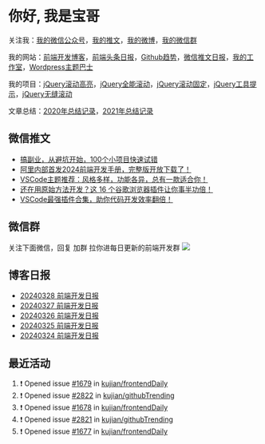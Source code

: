 
# 你好, 我是宝哥

关注我：[我的微信公众号](https://open.weixin.qq.com/qr/code?username=caibaojian_com)，[我的推文](https://weixin.qdkfweb.cn/)，[我的微博](https://weibo.com/kujian)，[我的微信群](https://qdkfweb.cn/go/weixinqun)

我的网站：[前端开发博客](https://qdkfweb.cn/)，[前端头条日报](https://toutiao.qdkfweb.cn/)，[Github趋势](https://github.qdkfweb.cn/)，[微信推文日报](https://weixin.qdkfweb.cn/)，[我的工作室](https://diy.qdkfweb.cn/)，[Wordpress主题巴士](https://wp.qdkfweb.cn/)

我的项目：[jQuery滚动高亮](https://github.com/kujian/scrollHighlight)，[jQuery全能滚动](https://github.com/kujian/power-slider)，[jQuery滚动固定](https://github.com/kujian/scrollfix)，[jQuery工具提示](https://github.com/kujian/tooltip)，[jQuery无缝滚动](http://github.com/kujian/scrollForever)

文章总结：[2020年总结记录](https://mp.weixin.qq.com/s/u0YW8BFWYLquVauhHrkSMQ)，[2021年总结记录](https://mp.weixin.qq.com/s/zMnxIpxMdDrIyuLxHRnSPw)


## 微信推文

<!-- BLOG-POST-LIST:START -->
- [搞副业，从避坑开始，100个小项目快速试错](https://weixin.qdkfweb.cn/41835.html)
- [阿里内部首发2024前端开发手册，完整版开放下载了！](https://weixin.qdkfweb.cn/41793.html)
- [VSCode主题推荐：风格多样，功能各异，总有一款适合你！](https://weixin.qdkfweb.cn/41744.html)
- [还在用原始方法开发？这 16 个谷歌浏览器插件让你事半功倍！](https://weixin.qdkfweb.cn/41689.html)
- [VSCode最强插件合集，助你代码开发效率翻倍！](https://weixin.qdkfweb.cn/41667.html)
<!-- BLOG-POST-LIST:END -->

## 微信群
关注下面微信，回复 加群 拉你进每日更新的前端开发群
![](https://pic.qdkfweb.cn/uploads/2023/11/weixin.png)

## 博客日报

<!-- DAILY:START -->
- [20240328 前端开发日报](https://qdkfweb.cn/fe-daily-20240328.html)
- [20240327 前端开发日报](https://qdkfweb.cn/fe-daily-20240327.html)
- [20240326 前端开发日报](https://qdkfweb.cn/fe-daily-20240326.html)
- [20240325 前端开发日报](https://qdkfweb.cn/fe-daily-20240325.html)
- [20240324 前端开发日报](https://qdkfweb.cn/fe-daily-20240324.html)
<!-- DAILY:END -->


## 最近活动

<!--START_SECTION:activity-->
1. ❗ Opened issue [#1679](https://github.com/kujian/frontendDaily/issues/1679) in [kujian/frontendDaily](https://github.com/kujian/frontendDaily)
2. ❗ Opened issue [#2822](https://github.com/kujian/githubTrending/issues/2822) in [kujian/githubTrending](https://github.com/kujian/githubTrending)
3. ❗ Opened issue [#1678](https://github.com/kujian/frontendDaily/issues/1678) in [kujian/frontendDaily](https://github.com/kujian/frontendDaily)
4. ❗ Opened issue [#2821](https://github.com/kujian/githubTrending/issues/2821) in [kujian/githubTrending](https://github.com/kujian/githubTrending)
5. ❗ Opened issue [#1677](https://github.com/kujian/frontendDaily/issues/1677) in [kujian/frontendDaily](https://github.com/kujian/frontendDaily)
<!--END_SECTION:activity-->
